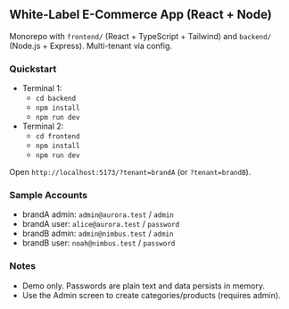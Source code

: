 ## White-Label E-Commerce App (React + Node)

Monorepo with `frontend/` (React + TypeScript + Tailwind) and `backend/` (Node.js + Express). Multi-tenant via config.

### Quickstart

- Terminal 1:
  - `cd backend`
  - `npm install`
  - `npm run dev`
- Terminal 2:
  - `cd frontend`
  - `npm install`
  - `npm run dev`

Open `http://localhost:5173/?tenant=brandA` (or `?tenant=brandB`).

### Sample Accounts
- brandA admin: `admin@aurora.test` / `admin`
- brandA user: `alice@aurora.test` / `password`
- brandB admin: `admin@nimbus.test` / `admin`
- brandB user: `noah@nimbus.test` / `password`

### Notes
- Demo only. Passwords are plain text and data persists in memory.
- Use the Admin screen to create categories/products (requires admin).